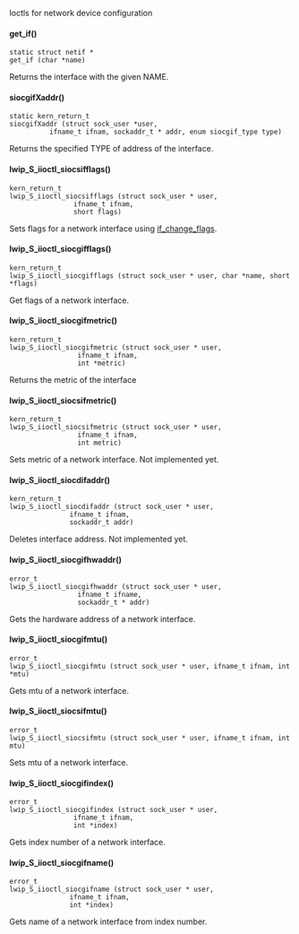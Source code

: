 Ioctls for network device configuration

#### get_if() ####

    static struct netif *
    get_if (char *name)

Returns the interface with the given NAME.

#### siocgifXaddr() ####

    static kern_return_t
    siocgifXaddr (struct sock_user *user,
              ifname_t ifnam, sockaddr_t * addr, enum siocgif_type type)

Returns the specified TYPE of address of the interface.

#### lwip_S_iioctl_siocsifflags() ####

    kern_return_t
    lwip_S_iioctl_siocsifflags (struct sock_user * user,
                    ifname_t ifnam,
                    short flags)

Sets flags for a network interface using [if_change_flags](../../files/port/netif/ifcommon.c).

#### lwip_S_iioctl_siocgifflags() ####

    kern_return_t
    lwip_S_iioctl_siocgifflags (struct sock_user * user, char *name, short *flags)

Get flags of a network interface.

#### lwip_S_iioctl_siocgifmetric() ####

    kern_return_t
    lwip_S_iioctl_siocgifmetric (struct sock_user * user,
                     ifname_t ifnam,
                     int *metric)

Returns the metric of the interface
#### lwip_S_iioctl_siocsifmetric() ####

    kern_return_t
    lwip_S_iioctl_siocsifmetric (struct sock_user * user,
                     ifname_t ifnam,
                     int metric)

Sets metric of a network interface. Not implemented yet.

#### lwip_S_iioctl_siocdifaddr() ####

    kern_return_t
    lwip_S_iioctl_siocdifaddr (struct sock_user * user,
                   ifname_t ifnam,
                   sockaddr_t addr)

Deletes interface address. Not implemented yet.

#### lwip_S_iioctl_siocgifhwaddr() ####

    error_t
    lwip_S_iioctl_siocgifhwaddr (struct sock_user * user,
                     ifname_t ifname,
                     sockaddr_t * addr)

Gets the hardware address of a network interface.

#### lwip_S_iioctl_siocgifmtu() ####

    error_t
    lwip_S_iioctl_siocgifmtu (struct sock_user * user, ifname_t ifnam, int *mtu)

Gets mtu of a network interface.

#### lwip_S_iioctl_siocsifmtu() ####

    error_t
    lwip_S_iioctl_siocsifmtu (struct sock_user * user, ifname_t ifnam, int mtu)

Sets mtu of a network interface.

#### lwip_S_iioctl_siocgifindex() ####

    error_t
    lwip_S_iioctl_siocgifindex (struct sock_user * user,
                    ifname_t ifnam,
                    int *index)

Gets index number of a network interface.

#### lwip_S_iioctl_siocgifname() ####

    error_t
    lwip_S_iioctl_siocgifname (struct sock_user * user,
                   ifname_t ifnam,
                   int *index)

Gets name of a network interface from index number.    
